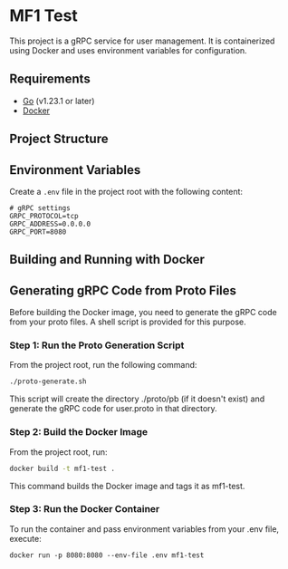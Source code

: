 # MF1 Test

This project is a gRPC service for user management. It is containerized using Docker and uses environment variables for configuration.


## Requirements

- [Go](https://golang.org/) (v1.23.1 or later)
- [Docker](https://www.docker.com/)

## Project Structure


## Environment Variables

Create a `.env` file in the project root with the following content:

```dotenv
# gRPC settings
GRPC_PROTOCOL=tcp
GRPC_ADDRESS=0.0.0.0
GRPC_PORT=8080
```
## Building and Running with Docker

## Generating gRPC Code from Proto Files

Before building the Docker image, you need to generate the gRPC code from your proto files. A shell script is provided for this purpose.

### Step 1: Run the Proto Generation Script

From the project root, run the following command:

```bash
./proto-generate.sh
```

This script will create the directory ./proto/pb (if it doesn't exist) and generate the gRPC code for user.proto in that directory.




### Step 2: Build the Docker Image

From the project root, run:

```bash
docker build -t mf1-test .
```
This command builds the Docker image and tags it as mf1-test.

### Step 3: Run the Docker Container

To run the container and pass environment variables from your .env file, execute:

```
docker run -p 8080:8080 --env-file .env mf1-test
```